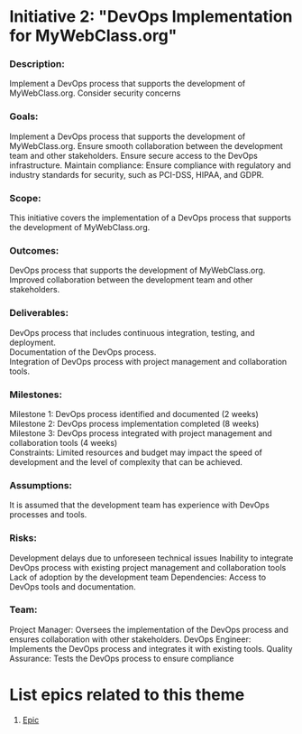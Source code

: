 # Initiative 2: "DevOps Implementation for MyWebClass.org"

### Description: 
Implement a DevOps process that supports the development of MyWebClass.org. Consider security concerns

### Goals:
Implement a DevOps process that supports the development of MyWebClass.org.
Ensure smooth collaboration between the development team and other stakeholders.
Ensure secure access to the DevOps infrastructure.
Maintain compliance: Ensure compliance with regulatory and industry standards for security, such as PCI-DSS, HIPAA, and GDPR.

### Scope: 
This initiative covers the implementation of a DevOps process that supports the development of MyWebClass.org.

### Outcomes:
DevOps process that supports the development of MyWebClass.org.</br>
Improved collaboration between the development team and other stakeholders.

### Deliverables:
DevOps process that includes continuous integration, testing, and deployment.</br>
Documentation of the DevOps process.</br>
Integration of DevOps process with project management and collaboration tools.

### Milestones:

Milestone 1: DevOps process identified and documented (2 weeks)</br>
Milestone 2: DevOps process implementation completed (8 weeks)</br>
Milestone 3: DevOps process integrated with project management and collaboration tools (4 weeks)</br>
Constraints: Limited resources and budget may impact the speed of development and the level of complexity that can be achieved.</br>

### Assumptions: 
It is assumed that the development team has experience with DevOps processes and tools.

### Risks:

Development delays due to unforeseen technical issues
Inability to integrate DevOps process with existing project management and collaboration tools
Lack of adoption by the development team
Dependencies: Access to DevOps tools and documentation.

### Team:

Project Manager: Oversees the implementation of the DevOps process and ensures collaboration with other stakeholders.
DevOps Engineer: Implements the DevOps process and integrates it with existing tools.
Quality Assurance: Tests the DevOps process to ensure compliance

# List epics related to this theme
1. [Epic](https://github.com/GraceBurke-88/mywebclass-agile-docs/blob/main/documentation/theme_1/initiatives/epics/epic_initiative_devops.md)
